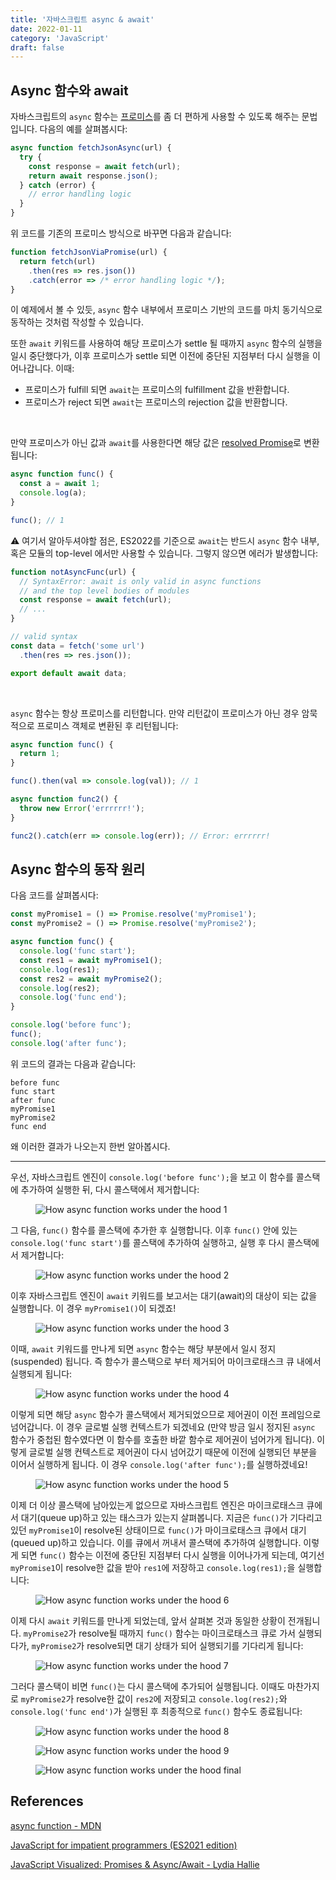 ```yaml
---
title: '자바스크립트 async & await'
date: 2022-01-11
category: 'JavaScript'
draft: false
---
```


## Async 함수와 await

자바스크립트의 `async` 함수는 [프로미스](https://developer.mozilla.org/en-US/docs/Web/JavaScript/Reference/Global_Objects/Promise)를 좀 더 편하게 사용할 수 있도록 해주는 문법입니다. 다음의 예를 살펴봅시다:

```js
async function fetchJsonAsync(url) {
  try {
    const response = await fetch(url);
    return await response.json();
  } catch (error) {
    // error handling logic
  }
}
```

위 코드를 기존의 프로미스 방식으로 바꾸면 다음과 같습니다:

```js
function fetchJsonViaPromise(url) {
  return fetch(url)
    .then(res => res.json())
    .catch(error => /* error handling logic */);
}
```

이 예제에서 볼 수 있듯, `async` 함수 내부에서 프로미스 기반의 코드를 마치 동기식으로 동작하는 것처럼 작성할 수 있습니다.

또한 `await` 키워드를 사용하여 해당 프로미스가 settle 될 때까지 `async` 함수의 실행을 일시 중단했다가, 이후 프로미스가 settle 되면 이전에 중단된 지점부터 다시 실행을 이어나갑니다. 이때:

- 프로미스가 fulfill 되면 `await`는 프로미스의 fulfillment 값을 반환합니다.
- 프로미스가 reject 되면 `await`는 프로미스의 rejection 값을 반환합니다.

<br />

만약 프로미스가 아닌 값과 `await`를 사용한다면 해당 값은 [resolved Promise](https://developer.mozilla.org/en-US/docs/Web/JavaScript/Reference/Global_Objects/Promise/resolve)로 변환됩니다:

```js
async function func() {
  const a = await 1;
  console.log(a);
}

func(); // 1
```

⚠️ 여기서 알아두셔야할 점은, ES2022를 기준으로 `await`는 반드시 `async` 함수 내부, 혹은 모듈의 top-level 에서만 사용할 수 있습니다. 그렇지 않으면 에러가 발생합니다:

```js
function notAsyncFunc(url) {
  // SyntaxError: await is only valid in async functions
  // and the top level bodies of modules
  const response = await fetch(url);
  // ...
}
```

```js
// valid syntax
const data = fetch('some url')
  .then(res => res.json());

export default await data;
```

<br />

`async` 함수는 항상 프로미스를 리턴합니다. 만약 리턴값이 프로미스가 아닌 경우 암묵적으로 프로미스 객체로 변환된 후 리턴됩니다:

```js
async function func() {
  return 1;
}

func().then(val => console.log(val)); // 1

async function func2() {
  throw new Error('errrrrr!');
}

func2().catch(err => console.log(err)); // Error: errrrrr!
```

## Async 함수의 동작 원리

다음 코드를 살펴봅시다:

```js
const myPromise1 = () => Promise.resolve('myPromise1');
const myPromise2 = () => Promise.resolve('myPromise2');

async function func() {
  console.log('func start');
  const res1 = await myPromise1();
  console.log(res1);
  const res2 = await myPromise2();
  console.log(res2);
  console.log('func end');
}

console.log('before func');
func();
console.log('after func');
```

위 코드의 결과는 다음과 같습니다:

```
before func
func start
after func
myPromise1
myPromise2
func end
```

왜 이러한 결과가 나오는지 한번 알아봅시다.

<hr />

우선, 자바스크립트 엔진이 `console.log('before func');`을 보고 이 함수를 콜스택에 추가하여 실행한 뒤, 다시 콜스택에서 제거합니다:

<figure>
    <img src="https://cdn.jsdelivr.net/gh/jaehyeon48/jaehyeon48.github.io@master/assets/images/javascript/async-and-await/async_function_under_the_hood_1.png" alt="How async function works under the hood 1">
</figure>

그 다음, `func()` 함수를 콜스택에 추가한 후 실행합니다. 이후 `func()` 안에 있는 `console.log('func start')`를 콜스택에 추가하여 실행하고, 실행 후 다시 콜스택에서 제거합니다:

<figure>
    <img src="https://cdn.jsdelivr.net/gh/jaehyeon48/jaehyeon48.github.io@master/assets/images/javascript/async-and-await/async_function_under_the_hood_2.png" alt="How async function works under the hood 2">
</figure>

이후 자바스크립트 엔진이 `await` 키워드를 보고서는 대기(await)의 대상이 되는 값을 실행합니다. 이 경우 `myPromise1()`이 되겠죠!

<figure>
    <img src="https://cdn.jsdelivr.net/gh/jaehyeon48/jaehyeon48.github.io@master/assets/images/javascript/async-and-await/async_function_under_the_hood_3.png" alt="How async function works under the hood 3">
</figure>

이때, `await` 키워드를 만나게 되면 `async` 함수는 해당 부분에서 일시 정지(suspended) 됩니다. 즉 함수가 콜스택으로 부터 제거되어 마이크로태스크 큐 내에서 실행되게 됩니다:

<figure>
    <img src="https://cdn.jsdelivr.net/gh/jaehyeon48/jaehyeon48.github.io@master/assets/images/javascript/async-and-await/async_function_under_the_hood_4.png" alt="How async function works under the hood 4">
</figure>

이렇게 되면 해당 `async` 함수가 콜스택에서 제거되었으므로 제어권이 이전 프레임으로 넘어갑니다. 이 경우 글로벌 실행 컨텍스트가 되겠네요 (만약 방금 일시 정지된 `async` 함수가 중첩된 함수였다면 이 함수를 호출한 바깥 함수로 제어권이 넘어가게 됩니다). 이렇게 글로벌 실행 컨텍스트로 제어권이 다시 넘어갔기 때문에 이전에 실행되던 부분을 이어서 실행하게 됩니다. 이 경우 `console.log('after func');`를 실행하겠네요!

<figure>
    <img src="https://cdn.jsdelivr.net/gh/jaehyeon48/jaehyeon48.github.io@master/assets/images/javascript/async-and-await/async_function_under_the_hood_5.png" alt="How async function works under the hood 5">
</figure>

이제 더 이상 콜스택에 남아있는게 없으므로 자바스크립트 엔진은 마이크로태스크 큐에서 대기(queue up)하고 있는 태스크가 있는지 살펴봅니다. 지금은 `func()`가 기다리고 있던 `myPromise1`이 resolve된 상태이므로 `func()`가 마이크로태스크 큐에서 대기(queued up)하고 있습니다. 이를 큐에서 꺼내서 콜스택에 추가하여 실행합니다. 이렇게 되면 `func()` 함수는 이전에 중단된 지점부터 다시 실행을 이어나가게 되는데, 여기선 `myPromise1`이 resolve한 값을 받아 `res1`에 저장하고 `console.log(res1);`을 실행합니다:

<figure>
    <img src="https://cdn.jsdelivr.net/gh/jaehyeon48/jaehyeon48.github.io@master/assets/images/javascript/async-and-await/async_function_under_the_hood_6.png" alt="How async function works under the hood 6">
</figure>

이제 다시 `await` 키워드를 만나게 되었는데, 앞서 살펴본 것과 동일한 상황이 전개됩니다. `myPromise2`가 resolve될 때까지 `func()` 함수는 마이크로태스크 큐로 가서 실행되다가, `myPromise2`가 resolve되면 대기 상태가 되어 실행되기를 기다리게 됩니다:

<figure>
    <img src="https://cdn.jsdelivr.net/gh/jaehyeon48/jaehyeon48.github.io@master/assets/images/javascript/async-and-await/async_function_under_the_hood_7.png" alt="How async function works under the hood 7">
</figure>

그러다 콜스택이 비면 `func()`는 다시 콜스택에 추가되어 실행됩니다. 이때도 마찬가지로 `myPromise2`가 resolve한 값이 `res2`에 저장되고 `console.log(res2);`와 `console.log('func end')`가 실행된 후 최종적으로 `func()` 함수도 종료됩니다:

<figure>
    <img src="https://cdn.jsdelivr.net/gh/jaehyeon48/jaehyeon48.github.io@master/assets/images/javascript/async-and-await/async_function_under_the_hood_8.png" alt="How async function works under the hood 8">
</figure>

<figure>
    <img src="https://cdn.jsdelivr.net/gh/jaehyeon48/jaehyeon48.github.io@master/assets/images/javascript/async-and-await/async_function_under_the_hood_9.png" alt="How async function works under the hood 9">
</figure>

<figure>
    <img src="https://cdn.jsdelivr.net/gh/jaehyeon48/jaehyeon48.github.io@master/assets/images/javascript/async-and-await/async_function_under_the_hood_final.png" alt="How async function works under the hood final">
</figure>

## References

[async function - MDN](https://developer.mozilla.org/en-US/docs/Web/JavaScript/Reference/Statements/async_function)

[JavaScript for impatient programmers (ES2021 edition)](https://exploringjs.com/impatient-js/)

[JavaScript Visualized: Promises & Async/Await - Lydia Hallie](https://dev.to/lydiahallie/javascript-visualized-promises-async-await-5gke#asyncawait)